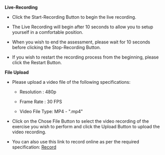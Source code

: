 **Live-Recording**

- Click the Start-Recording Button to begin the live recording.

- The Live Recording will begin after 10 seconds to allow you to setup yourself in a comfortable position.

- When you wish to end the assessment, please wait for 10 seconds before clicking the Stop-Recording Button.

- If you wish to restart the recording process from the beginning, please click the Restart Button.

**File Upload**

- Please upload a video file of the following specifications:

  - Resolution : 480p

  - Frame Rate : 30 FPS

  - Video File Type: MP4 - ".mp4"

- Click on the Chose File Button to select the video recording of the exercise you wish to perform and click the Upload Button to upload the video recording.

- You can also use this link to record online as per the required specification: [Record](https://www.webrtc-experiment.com/RecordRTC/)

